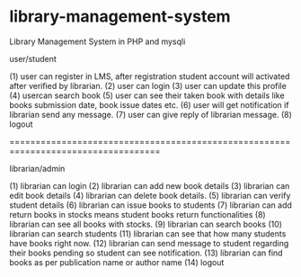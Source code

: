 # library-management-system
Library Management System in PHP and mysqli

user/student

(1) user can register in LMS, after registration student account will activated after verified by librarian.
(2) user can login
(3) user can update this profile
(4) usercan search book
(5) user can see their taken book with details like books submission date, book issue dates etc.
(6) user will get notification if librarian send any message.
(7) user can give reply of librarian message.
(8) logout

===================================================================================

librarian/admin

(1) librarian can login
(2) librarian can add new book details
(3) librarian can edit book details
(4) librarian can delete book details.
(5) librarian can verify student details
(6) librarian can issue books to students
(7) librarian can add return books in stocks means student books return functionalities
(8) librarian can see all books with stocks.
(9) librarian can search books
(10) librarian can search students
(11) librarian can see that how many students have books right now.
(12) librarian can send message to student regarding their books pending so student can see notification.
(13) librarian can find books as per publication name or author name
(14) logout
